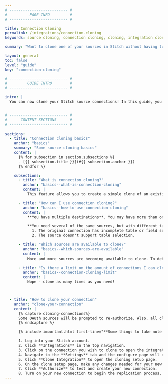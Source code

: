 ```yaml
---
# -------------------------- #
#          PAGE INFO         #
# -------------------------- #

title: Connection Cloning
permalink: /integrations/connection-cloning
keywords: source cloning, connection cloning, cloning, integration cloning

summary: "Want to clone one of your sources in Stitch without having to create a new one from scratch? Learn how with your existing connections."

layout: general
toc: false
level: "guide"
key: "connection-cloning"

# -------------------------- #
#         GUIDE INTRO        #
# -------------------------- #

intro: |
  You can now clone your Stitch source connections! In this guide, you will learn everything you need to know how to fully utilize this feature.


# -------------------------- #
#      CONTENT SECTIONS      #
# -------------------------- #

sections:
  - title: "Connection cloning basics"
    anchor: "basics"
    summary: "Some source cloning basics"
    content: |
      {% for subsection in section.subsections %}
      - [{{ subsection.title }}](#{{ subsection.anchor }})
      {% endfor %}

    subsections:
      - title: "What is connection cloning?"
        anchor: "basics--what-is-connection-cloning"
        content: |
          This feature allows you to create a simple clone of an existing source connection in your Stitch account. All of your table and field selections can be cloned exactly. You have the option to change the name, and destination of your new connection, but the schema name must be unique.

      - title: "How can I use connection cloning?"
        anchor: "basics--how-to-use-connection-cloning"
        content: |
          **You have multiple destinations**. You may have more than one destination that needs to be loaded with data from the same source. Use the source cloning feature to do this without having to create another connection and re-enter the same information.

          **You need several of the same sources, but with different table and field selections**. In the source's integration setup, you can choose whether or not you want to keep the same table and field selection. Make sure you choose not to keep the same selection when cloning, and then you will be able to select your tables and fields for replication. Keep in mind this feature will not be available if:
            1. The original connection has incomplete table or field selection.
            2. The source doesn't support table selection.

      - title: "Which sources are available to clone?"
        anchor: "basics--which-sources-are-available"
        content: |
          More and more sources are becoming available to clone. To determine if your specific connection can be cloned, you will see that you have the option to clone on your connection's settings page. Currently, cloning is not available for connections that are deprecated.

      - title: "Is there a limit on the amount of connections I can clone?"
        anchor: "basics--connection-cloning-limit"
        content: |
          Nope - clone as many times as you need!



  - title: "How to clone your connection"
    anchor: "clone-your-connection"
    content: |
      {% capture cloning-connections%}
      Some OAuth sources will be prompted to re-authorize. Also, all cloned connetions will be paused upon creation. You will need to turn it on when you're ready to begin replicating data.
      {% endcapture %}

      {% include important.html first-line="**Some things to take note of when cloning a connection**" content=cloning-connections %}

      1. Log into your Stitch account.
      2. Click **Integrations** in the top navigation.
      3. Click on the connection you wish to clone to open the integration summary.
      4. Navigate to the **Settings** tab and the configure page will open.
      5. Click **Clone Integration** to open the cloning setup page.
      6. On the clone setup page, make any changes needed for your new connection and select a target destination for your data. If you'd like to keep the same table and field selection, make sure you check that box.
      7. Click **Authorize** to test and create your new connection.
      8. Turn on your new connection to begin the replication process.
---
```

